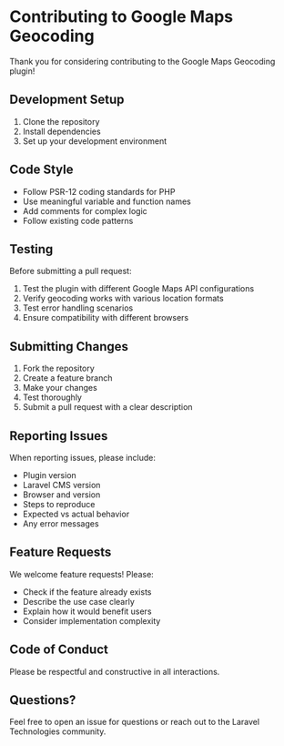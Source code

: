 # Contributing to Google Maps Geocoding

Thank you for considering contributing to the Google Maps Geocoding plugin!

## Development Setup

1. Clone the repository
2. Install dependencies
3. Set up your development environment

## Code Style

- Follow PSR-12 coding standards for PHP
- Use meaningful variable and function names
- Add comments for complex logic
- Follow existing code patterns

## Testing

Before submitting a pull request:

1. Test the plugin with different Google Maps API configurations
2. Verify geocoding works with various location formats
3. Test error handling scenarios
4. Ensure compatibility with different browsers

## Submitting Changes

1. Fork the repository
2. Create a feature branch
3. Make your changes
4. Test thoroughly
5. Submit a pull request with a clear description

## Reporting Issues

When reporting issues, please include:

- Plugin version
- Laravel CMS version
- Browser and version
- Steps to reproduce
- Expected vs actual behavior
- Any error messages

## Feature Requests

We welcome feature requests! Please:

- Check if the feature already exists
- Describe the use case clearly
- Explain how it would benefit users
- Consider implementation complexity

## Code of Conduct

Please be respectful and constructive in all interactions.

## Questions?

Feel free to open an issue for questions or reach out to the Laravel Technologies community.
